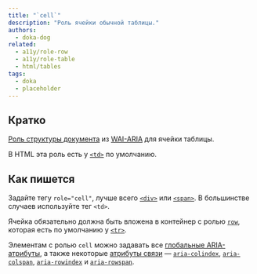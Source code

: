 ```yaml
---
title: "`cell`"
description: "Роль ячейки обычной таблицы."
authors:
  - doka-dog
related:
  - a11y/role-row
  - a11y/role-table
  - html/tables
tags:
  - doka
  - placeholder
---
```


## Кратко

[Роль структуры документа](/a11y/aria-roles/#roli-struktury-dokumenta) из [WAI-ARIA](/a11y/aria-intro/#specifikaciya) для ячейки таблицы.

В HTML эта роль есть у [`<td>`](/html/tables/#td) по умолчанию.

## Как пишется

Задайте тегу `role="cell"`, лучше всего [`<div>`](/html/div/) или [`<span>`](/html/span/). В большинстве случаев используйте тег `<td>`.

Ячейка обязательно должна быть вложена в контейнер с ролью [`row`](/a11y/role-row/), которая есть по умолчанию у [`<tr>`](/html/tables/#tr).

Элементам с ролью `cell` можно задавать все [глобальные ARIA-атрибуты](/a11y/aria-attrs/#globalnye-atributy), а также некоторые [атрибуты связи](/a11y/aria-attrs/#atributy-svyazi) — [`aria-colindex`](/a11y/aria-colindex/), [`aria-colspan`](/a11y/aria-colspan/), [`aria-rowindex`](/a11y/aria-rowindex/) и [`aria-rowspan`](/a11y/aria-rowspan/).
